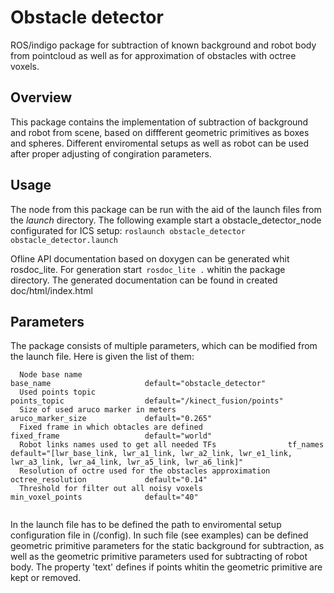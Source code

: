 # Obstacle detector

ROS/indigo package for subtraction of known background and robot body from pointcloud as well as for approximation of obstacles with octree voxels.

## Overview

This package contains the implementation of subtraction of background and robot from scene, based on diffferent geometric primitives as boxes and spheres. Different enviromental setups as well as robot can be used after proper adjusting of congiration parameters.


## Usage

The node from this package can be run with the aid of the launch files from the _launch_ directory. 
The following example start a obstacle_detector_node configurated for ICS setup:
```roslaunch obstacle_detector obstacle_detector.launch```

Ofline API documentation based on doxygen can be generated whit rosdoc_lite. For generation start``` rosdoc_lite .``` whitin the package directory. The generated documentation can be found in created doc/html/index.html

## Parameters

The package consists of multiple parameters, which can be modified from the launch file. Here is given the list of them:
```
  Node base name                                              base_name                     default="obstacle_detector"
  Used points topic                                           points_topic                  default="/kinect_fusion/points"
  Size of used aruco marker in meters                         aruco_marker_size             default="0.265"
  Fixed frame in which obtacles are defined                   fixed_frame                   default="world"
  Robot links names used to get all needed TFs                tf_names                      default="[lwr_base_link, lwr_a1_link, lwr_a2_link, lwr_e1_link, lwr_a3_link, lwr_a4_link, lwr_a5_link, lwr_a6_link]"
  Resolution of octre used for the obstacles approximation    octree_resolution             default="0.14"
  Threshold for filter out all noisy voxels                   min_voxel_points              default="40"


```
In the launch file has to be defined the path to enviromental setup configuration file in (/config). In such file (see examples) can be defined geometric primitive parameters for the static background for subtraction, as well as the geometric primitive parameters used for subtracting of robot body. The property
'text' defines if points whitin the geometric primitive are kept or removed.





